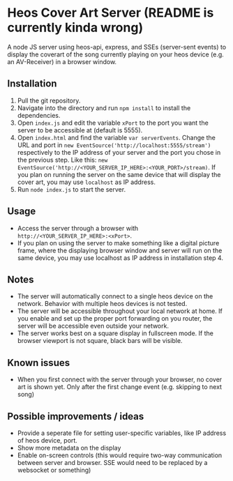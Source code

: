 # Heos Cover Art Server (README is currently kinda wrong)

A node JS server using heos-api, express, and SSEs (server-sent events) to display the coverart of the song currently playing on your heos device (e.g. an AV-Receiver) in a browser window.

## Installation
1. Pull the git repository.
2. Navigate into the directory and run `npm install` to install the dependencies.
3. Open `index.js` and edit the variable `xPort` to the port you want the server to be accessible at (default is 5555).
4. Open `index.html` and find the variable `var serverEvents`. Change the URL and port in `new EventSource('http://localhost:5555/stream')` respectively to the IP address of your server and the port you chose in the previous step. Like this: `new EventSource('http://<YOUR_SERVER_IP_HERE>:<YOUR_PORT>/stream)`. If you plan on running the server on the same device that will display the cover art, you may use `localhost` as IP address.
5. Run `node index.js` to start the server.

## Usage
- Access the server through a browser with `http://<YOUR_SERVER_IP_HERE>:<xPort>`.
- If you plan on using the server to make something like a digital picture frame, where the displaying browser window and server will run on the same device, you may use localhost as IP address in installation step 4.

## Notes
- The server will automatically connect to a single heos device on the network. Behavior with multiple heos devices is not tested.
- The server will be accessible throughout your local network at home. If you enable and set up the proper port forwarding on you router, the server will be accessible even outside your network.
- The server works best on a square display in fullscreen mode. If the browser viewport is not square, black bars will be visible.

## Known issues
- When you first connect with the server through your browser, no cover art is shown yet. Only after the first change event (e.g. skipping to next song)

## Possible improvements / ideas
- Provide a seperate file for setting user-specific variables, like IP address of heos device, port.
- Show more metadata on the display
- Enable on-screen controls (this would require two-way communication between server and browser. SSE would need to be replaced by a websocket or something)